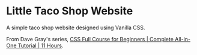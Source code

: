 # Little Taco Shop Website

A simple taco shop website designed using Vanilla CSS.

From Dave Gray's series, [CSS Full Course for Beginners | Complete All-in-One Tutorial | 11 Hours](https://www.youtube.com/watch?v=n4R2E7O-Ngo&t=32218s).
